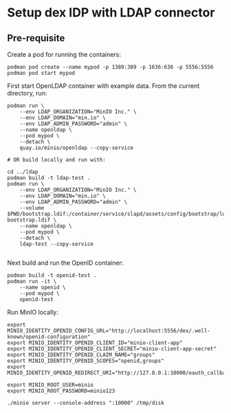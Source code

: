 # Setup dex IDP with LDAP connector

## Pre-requisite

Create a pod for running the containers:
```shell
podman pod create --name mypod -p 1389:389 -p 1636:636 -p 5556:5556
podman pod start mypod
```

First start OpenLDAP container with example data. From the current directory, run:

```shell
podman run \
    --env LDAP_ORGANIZATION="MinIO Inc." \
    --env LDAP_DOMAIN="min.io" \
    --env LDAP_ADMIN_PASSWORD="admin" \
    --name openldap \
    --pod mypod \
    --detach \
    quay.io/minio/openldap --copy-service

# OR build locally and run with:

cd ../ldap
podman build -t ldap-test .
podman run \
    --env LDAP_ORGANIZATION="MinIO Inc." \
    --env LDAP_DOMAIN="min.io" \
    --env LDAP_ADMIN_PASSWORD="admin" \
    --volume $PWD/bootstrap.ldif:/container/service/slapd/assets/config/bootstrap/ldif/50-bootstrap.ldif \
    --name openldap \
    --pod mypod \
    --detach \
    ldap-test --copy-service


```

Next build and run the OpenID container:

```shell
podman build -t openid-test .
podman run -it \
    --name openid \
    --pod mypod \
    openid-test

```

Run MinIO locally:

```shell
export MINIO_IDENTITY_OPENID_CONFIG_URL="http://localhost:5556/dex/.well-known/openid-configuration"
export MINIO_IDENTITY_OPENID_CLIENT_ID="minio-client-app"
export MINIO_IDENTITY_OPENID_CLIENT_SECRET="minio-client-app-secret"
export MINIO_IDENTITY_OPENID_CLAIM_NAME="groups"
export MINIO_IDENTITY_OPENID_SCOPES="openid,groups"
export MINIO_IDENTITY_OPENID_REDIRECT_URI="http://127.0.0.1:10000/oauth_callback"

export MINIO_ROOT_USER=minio
export MINIO_ROOT_PASSWORD=minio123

./minio server --console-address ":10000" /tmp/disk
```
